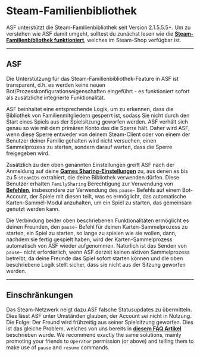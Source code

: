 # Steam-Familienbibliothek

ASF unterstützt die Steam-Familienbibliothek seit Version 2.1.5.5.5+. Um zu verstehen wie ASF damit umgeht, solltest du zunächst lesen wie die **[Steam-Familienbibliothek funktioniert](https://store.steampowered.com/promotion/familysharing)**, welches im Steam-Shop verfügbar ist.

* * *

## ASF

Die Unterstützung für das Steam-Familienbibliothek-Feature in ASF ist transparent, d.h. es werden keine neuen Bot/Prozesskonfigurationseigenschaften eingeführt - es funktioniert sofort als zusätzliche integrierte Funktionalität.

ASF beinhaltet eine entsprechende Logik, um zu erkennen, dass die Bibliothek von Familienmitgliedern gesperrt ist, sodass Sie nicht durch den Start eines Spiels aus der Spielsitzung geworfen werden. ASF verhält sich genau so wie mit dem primären Konto das die Sperre hält. Daher wird ASF, wenn diese Sperre entweder von deinem Steam-Client oder von einem der Benutzer deiner Familie gehalten wird nicht versuchen, einen Sammelprozess zu starten, sondern darauf warten, dass die Sperre freigegeben wird.

Zusätzlich zu den oben genannten Einstellungen greift ASF nach der Anmeldung auf deine **[Games Sharing-Einstellungen](https://store.steampowered.com/account/managedevices)** zu, aus denen es bis zu 5 `steamIDs` extrahiert, die deine Bibliothek verwenden dürfen. Diese Benutzer erhalten `FamilySharing` Berechtigung zur Verwendung von **[Befehlen](https://github.com/JustArchiNET/ArchiSteamFarm/wiki/Commands-de-DE)**, insbesondere zur Verwendung des `pause~` Befehls auf einem Bot-Account, der Spiele mit diesen teilt, was es ermöglicht, das automatische Karten-Sammel-Modul anzuhalten, um ein Spiel zu starten, das gemeinsam genutzt werden kann.

Die Verbindung beider oben beschriebenen Funktionalitäten ermöglicht es deinen Freunden, den `pause~` Befehl für deinen Karten-Sammelprozess zu starten, ein Spiel zu starten, so lange zu spielen wie sie wollen, dann, nachdem sie fertig gespielt haben, wird der Karten-Sammelprozess automatisch von ASF wieder aufgenommen. Natürlich ist das Senden von `pause~` nicht erforderlich, wenn ASF derzeit keinen aktiven Sammelprozess betreibt, da deine Freunde das Spiel sofort starten können und die oben beschriebene Logik stellt sicher, dass sie nicht aus der Sitzung geworfen werden.

* * *

## Einschränkungen

Das Steam-Netzwerk neigt dazu ASF falsche Statusupdates zu übermitteln. Dies lässt ASF unter Umständen glauben, der Account sei nicht in Nutzung. Die Folge: Der Freund wird frühzeitig aus seiner Spielsitzung geworfen. Dies ist das gleiche Problem, welches von uns bereits in **[diesem FAQ Artikel](https://github.com/JustArchiNET/ArchiSteamFarm/wiki/FAQ#asf-is-kicking-my-steam-client-session-while-im-playing--this-account-is-logged-on-another-pc)** beschrieben wurde. We recommend exactly the same solutions, mainly promoting your friends to `Operator` permission (or above) and telling them to make use of `pause` and `resume` commands.